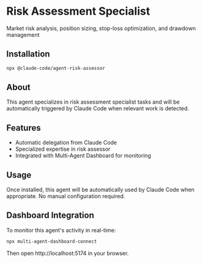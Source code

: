 # Risk Assessment Specialist

Market risk analysis, position sizing, stop-loss optimization, and drawdown management

## Installation

```bash
npx @claude-code/agent-risk-assessor
```

## About

This agent specializes in risk assessment specialist tasks and will be automatically triggered by Claude Code when relevant work is detected.

## Features

- Automatic delegation from Claude Code
- Specialized expertise in risk assessor
- Integrated with Multi-Agent Dashboard for monitoring

## Usage

Once installed, this agent will be automatically used by Claude Code when appropriate. No manual configuration required.

## Dashboard Integration

To monitor this agent's activity in real-time:

```bash
npx multi-agent-dashboard-connect
```

Then open http://localhost:5174 in your browser.
